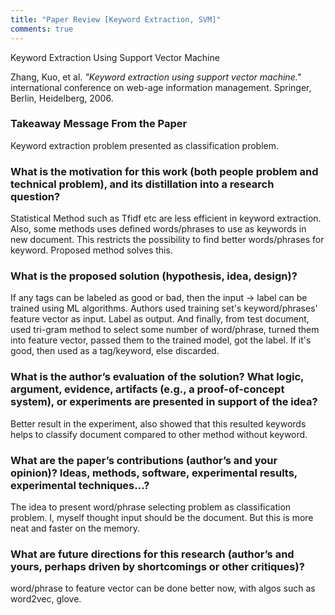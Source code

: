 ```yaml
---
title: "Paper Review [Keyword Extraction, SVM]"
comments: true
---
```

Keyword Extraction Using Support Vector Machine

Zhang, Kuo, et al. *"Keyword extraction using support vector machine."* international conference on web-age information management. Springer, Berlin, Heidelberg, 2006.

### Takeaway Message From the Paper
Keyword extraction problem presented as classification problem. 
### What is the motivation for this work (both people problem and technical problem), and its distillation into a research question?
Statistical Method such as Tfidf etc are less efficient in keyword extraction. Also, some methods uses defined words/phrases to use as keywords in new document. This restricts the possibility to find better words/phrases for keyword. Proposed method solves this.
### What is the proposed solution (hypothesis, idea, design)?
If any tags can be labeled as good or bad, then the input -> label can be trained using ML algorithms. Authors used training set's  keyword/phrases' feature vector as input. Label as output. And finally, from test document, used tri-gram method to select some number of word/phrase, turned them into feature vector, passed them to the trained model, got the label. If it's good, then used as a tag/keyword, else discarded. 
### What is the author’s evaluation of the solution? What logic, argument, evidence, artifacts (e.g., a proof-of-concept system), or experiments are presented in support of the idea?
Better result in the experiment, also showed that this resulted keywords helps to classify document compared to other method without keyword. 
### What are the paper’s contributions (author’s and your opinion)? Ideas, methods, software, experimental results, experimental techniques...?
The idea to present word/phrase selecting problem as classification problem. I, myself thought input should be the document. But this is more neat and faster on the memory. 
### What are future directions for this research (author’s and yours, perhaps driven by shortcomings or other critiques)?
word/phrase to feature vector can be done better now, with algos such as word2vec, glove.


